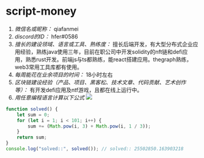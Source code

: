# script-money

1. *微信名或昵称：* qiafanmei
2. *discord的ID：* hfer#0586
3. *擅长的建设领域、语言或工具、熟练度：* 擅长后端开发，有大型分布式企业应用经验，熟练java使用三年，目前在职公司中开发solidity的nft链和defi应用，熟悉rust开发。前端js与ts都熟练，能react搭建应用。thegraph熟练，web3常用工具库都有使用。
4. *每周能花在业余项目的时间：* 18小时左右
5. *区块链建设经验（产品、项目、黑客松、技术文章、代码贡献、艺术创作等）：* 有开发defi应用及ntf游戏，且都在线上运行中。
6. *用任意编程语言计算以下公式*
![](https://latex.codecogs.com/svg.image?\sum_{n=1}^{100}\left&space;(n^{3}-\sqrt[3]{n}&space;\right&space;))

```javascript
function solved() {
    let sum = 0;
    for (let i = 1; i < 101; i++) {
        sum += (Math.pow(i, 3) + Math.pow(i, 1 / 3));
    }
    return sum;
}
console.log("solved::", solved()); // solved:: 25502850.163903218
```
